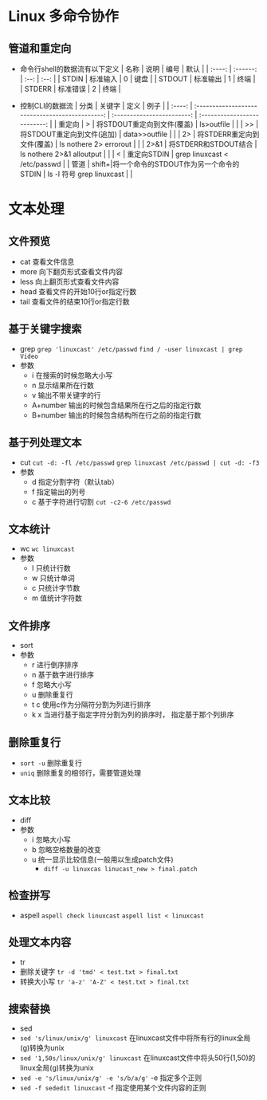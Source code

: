 # Linux 多命令协作
## 管道和重定向
- 命令行shell的数据流有以下定义
|  名称  |   说明   | 编号 | 默认 |
| :----: | :------: | :--: | :--: |
| STDIN  | 标准输入 |  0   | 键盘 |
| STDOUT | 标准输出 |  1   | 终端 |
| STDERR | 标准错误 |  2   | 终端 |




- 控制CLI的数据流
|  分类  |                     关键字                      |            定义            |             例子             |
| :----: | :---------------------------------------------: | :------------------------: | :--------------------------: |
| 重定向 |                        >                        | 将STDOUT重定向到文件(覆盖) |          ls>outfile          |
|        |                       >>                        | 将STDOUT重定向到文件(追加) |        data>>outfile         |
|        |                       2>                        | 将STDERR重定向到文件(覆盖) |    ls nothere 2> errorout    |
|        |                      2>&1                       |    将STDERR和STDOUT结合    |  ls nothere 2>&1 alloutput   |
|        |                        <                        |        重定向STDIN         | grep linuxcast < /etc/passwd |
|  管道  | shift+\|将一个命令的STDOUT作为另一个命令的STDIN | ls -l 符号 grep linuxcast  |                              |



# 文本处理

## 文件预览
- cat 查看文件信息
- more 向下翻页形式查看文件内容
- less 向上翻页形式查看文件内容
- head 查看文件的开始10行or指定行数
- tail 查看文件的结束10行or指定行数
## 基于关键字搜索
- grep
`grep 'linuxcast' /etc/passwd`
`find / -user linuxcast | grep Video`
- 参数
    - i 在搜索的时候忽略大小写
    - n 显示结果所在行数
    - v 输出不带关键字的行
    - A+number 输出的时候包含结果所在行之后的指定行数
    - B+number 输出的时候包含结构所在行之前的指定行数

## 基于列处理文本
- cut
`cut -d: -fl /etc/passwd`
`grep linuxcast /etc/passwd | cut -d: -f3`
- 参数
    - d 指定分割字符（默认tab）
    - f 指定输出的列号
    - c 基于字符进行切割 `cut -c2-6 /etc/passwd`

## 文本统计
- wc
`wc linuxcast`
- 参数
    - l 只统计行数
    - w 只统计单词
    - c 只统计字节数
    - m 值统计字符数
## 文件排序
- sort
- 参数
    - r 进行倒序排序
    - n 基于数字进行排序
    - f 忽略大小写
    - u 删除重复行
    - t c 使用c作为分隔符分割为列进行排序
    - k x 当进行基于指定字符分割为列的排序时， 指定基于那个列排序
## 删除重复行
- `sort -u` 删除重复行
- `uniq` 删除重复的相邻行，需要管道处理

## 文本比较
- diff
- 参数
    - i 忽略大小写
    - b 忽略空格数量的改变
    - u 统一显示比较信息(一般用以生成patch文件)
        - `diff -u linuxcas linucast_new > final.patch`

## 检查拼写
- aspell
`aspell check linuxcast`
`aspell list < linuxcast`

## 处理文本内容
- tr
- 删除关键字
	`tr -d 'tmd' < test.txt > final.txt`
- 转换大小写
	`tr 'a-z' 'A-Z' < test.txt > final.txt`

## 搜索替换
- sed
- `sed 's/linux/unix/g' linuxcast` 在linuxcast文件中将所有行的linux全局(g)转换为unix
- `sed '1,50s/linux/unix/g' linuxcast` 在linuxcast文件中将头50行(1,50)的linux全局(g)转换为unix
- `sed -e 's/linux/unix/g' -e 's/b/a/g'` -e 指定多个正则
- `sed -f sededit linuxcast` -f 指定使用某个文件内容的正则
